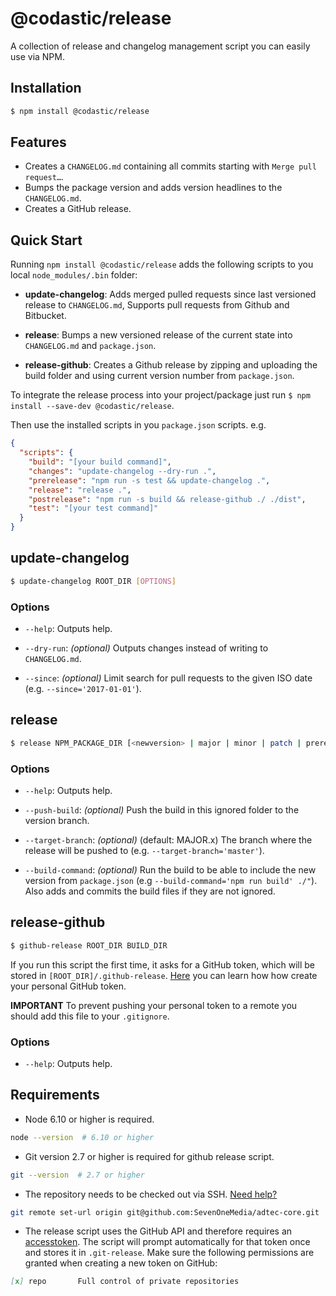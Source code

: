 # @codastic/release
A collection of release and changelog management script you can easily use via NPM.

## Installation

```bash
$ npm install @codastic/release
```

## Features

- Creates a `CHANGELOG.md` containing all commits starting with `Merge pull request…`.
- Bumps the package version and adds version headlines to the  `CHANGELOG.md`.
- Creates a GitHub release.

## Quick Start

Running `npm install @codastic/release` adds the following scripts to you local `node_modules/.bin` folder:

- **update-changelog**: Adds merged pulled requests since last versioned release to `CHANGELOG.md`,
Supports pull requests from Github and Bitbucket.

- **release**: Bumps a new versioned release of the current state into `CHANGELOG.md` and `package.json`.

- **release-github**: Creates a Github release by zipping and uploading the build folder and using current version number from `package.json`.

To integrate the release process into your project/package just run `$ npm install --save-dev @codastic/release`.

Then use the installed scripts in you `package.json` scripts. e.g.

```json
{
  "scripts": {
    "build": "[your build command]",
    "changes": "update-changelog --dry-run .",
    "prerelease": "npm run -s test && update-changelog .",
    "release": "release .",
    "postrelease": "npm run -s build && release-github ./ ./dist",
    "test": "[your test command]"
  }
}
```

## update-changelog

```bash
$ update-changelog ROOT_DIR [OPTIONS]
```

### Options

- `--help`: Outputs help.

- `--dry-run`: *(optional)* Outputs changes instead of writing to `CHANGELOG.md`.

- `--since`: *(optional)* Limit search for pull requests to the given ISO date (e.g. `--since='2017-01-01'`).

## release

```bash
$ release NPM_PACKAGE_DIR [<newversion> | major | minor | patch | prerelease] [options]
```

### Options

- `--help`: Outputs help.

- `--push-build`: *(optional)* Push the build in this ignored folder to the version branch.

- `--target-branch`: *(optional)* (default: MAJOR.x) The branch where the release will be pushed to (e.g. `--target-branch='master'`).

- `--build-command`: *(optional)* Run the build to be able to include the new version from `package.json` (e.g `--build-command='npm run build' ./"`). Also adds and commits the build files if they are not ignored.

## release-github

```bash
$ github-release ROOT_DIR BUILD_DIR
```

If you run this script the first time, it asks for a GitHub token, which will be stored in `[ROOT_DIR]/.github-release`. [Here](https://github.com/blog/1509-personal-api-tokens) you can learn how how create your personal GitHub token.

**IMPORTANT** To prevent pushing your personal token to a remote you should add this file to your `.gitignore`.

### Options

- `--help`: Outputs help.

## Requirements

- Node 6.10 or higher is required.
```bash
node --version  # 6.10 or higher
```

- Git version 2.7 or higher is required for github release script.
```bash
git --version  # 2.7 or higher
```

- The repository needs to be checked out via SSH. [Need help?](https://help.github.com/articles/changing-a-remote-s-url/#switching-remote-urls-from-https-to-ssh)
```bash
git remote set-url origin git@github.com:SevenOneMedia/adtec-core.git
```

- The release script uses the GitHub API and therefore requires an [accesstoken](https://github.com/settings/tokens/new).
The script will prompt automatically for that token once and stores it in `.git-release`. Make sure the following permissions are granted when creating a new token on GitHub:
 ```markdown
 [x] repo       Full control of private repositories
 ```
